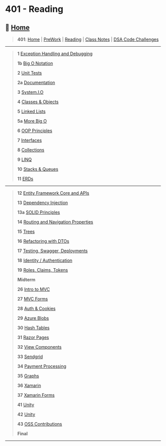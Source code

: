 # 401 - Reading

## 🏡 [**Home**](https://mistidinzy.github.io/ReadingNotes/)

> **401**: [Home](https://bit.ly/3EcMrF6)
|
[PreWork](https://bit.ly/3jzkAa1)
|
[Reading](https://bit.ly/3b8DLDc)
|
[Class Notes](https://bit.ly/3Eglbpb)
|
[DSA Code Challenges](https://bit.ly/3GjNoNG)
>

---

> **1** [Exception Handling and Debugging](read/01-ExcpDebugg.md)
>
> **1b** [Big O Notation](read/01b-BigO.md)
>
> **2** [Unit Tests](read/02-UnitTests.md)
>
> **2a** [Documentation](read/02a-Documentation.md)
>
> **3** [System.I.O](read/03-SystemIO.md)
>
> **4** [Classes & Objects](read/04-ClassesObjects.md)
>
> **5** [Linked Lists](read/05-LinkedLists.md)
>
> **5a** [More Big O](read/05a-BigOCont.md)
>
> **6** [OOP Principles](read/06-OOP.md)
>
> **7** [Interfaces](read/07-Interfaces.md)
>
> **8** [Collections](read/08-Collections.md)
>
> **9** [LINQ](read/09-LINQ.md)
>
> **10** [Stacks & Queues](read/10-StacksQs.md)
>
> **11** [ERDs](read/11-ERDs.md)

---

> **12** [Entity Framework Core and APIs](read/12-EntFrmAPIs.md)
>
> **13** [Dependency Injection](read/13-DependencyInjection.md)
>
> **13a** [SOLID Principles](read/13a-SOLID.md)
>
> **14** [Routing and Navigation Properties](read/14-RouteNavProps.md)
>
> **15** [Trees](read/15-Trees.md)
>
> **16** [Refactoring with DTOs](read/16-RefactorDTOs.md)
>
> **17** [Testing, Swagger, Deployments](read/17-TestSwagDeploys.md)
>
> **18** [Identity / Authentication](read/18-IdentityAuth.md)
>
> **19** [Roles, Claims, Tokens](read/19-RolesClaimsTokens.md)
>
> **Midterm**
>
> **26** [Intro to MVC]()
>
> **27** [MVC Forms]()
>
> **28** [Auth & Cookies]()
>
> **29** [Azure Blobs]()
>
> **30** [Hash Tables]()
>
> **31** [Razor Pages]()
>
> **32** [View Components]()
>
> **33** [Sendgrid]()
>
> **34** [Payment Processing]()
>
> **35** [Graphs]()
>
> **36** [Xamarin]()
>
> **37** [Xamarin Forms]()
>
> **41** [Unity]()
>
> **42** [Unity]()
>
> **43** [OSS Contributions]()
>
> **Final**

---
